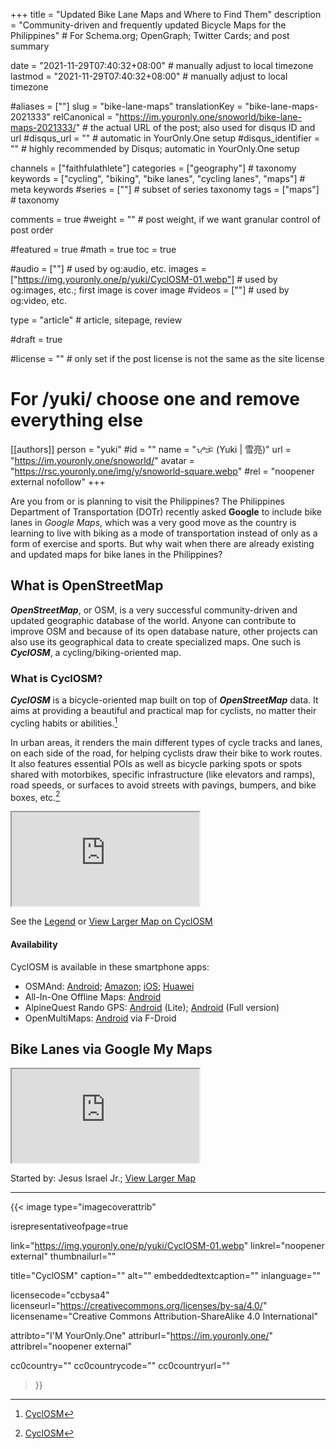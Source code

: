 +++
title = "Updated Bike Lane Maps and Where to Find Them"
description = "Community-driven and frequently updated Bicycle Maps for the Philippines"                                                    # For Schema.org; OpenGraph; Twitter Cards; and post summary

date = "2021-11-29T07:40:32+08:00"                                        # manually adjust to local timezone
lastmod = "2021-11-29T07:40:32+08:00"                                        # manually adjust to local timezone

#aliases = [""]
slug = "bike-lane-maps"
translationKey = "bike-lane-maps-2021333"
relCanonical = "https://im.youronly.one/snoworld/bike-lane-maps-2021333/"                                                   # the actual URL of the post; also used for disqus ID and url
#disqus_url = ""                                                    # automatic in YourOnly.One setup
#disqus_identifier = ""                                             # highly recommended by Disqus; automatic in YourOnly.One setup

channels = ["faithfulathlete"]
categories = ["geography"]                                                   # taxonomy
keywords = ["cycling", "biking", "bike lanes", "cycling lanes", "maps"]                                                     # meta keywords
#series = [""]                                                       # subset of series taxonomy
tags = ["maps"]                                                         # taxonomy

comments = true
#weight = ""                                                        # post weight, if we want granular control of post order

#featured = true
#math = true
toc = true

#audio = [""]                                                        # used by og:audio, etc.
images = ["https://img.youronly.one/p/yuki/CyclOSM-01.webp"]                                                       # used by og:images, etc.; first image is cover image
#videos = [""]                                                       # used by og:video, etc.

type = "article"                                                           # article, sitepage, review

#draft = true

#license = ""                                                       # only set if the post license is not the same as the site license

# For /yuki/ choose one and remove everything else
[[authors]]
  person = "yuki"
  #id = ""
  name = "ᜌᜓᜃᜒ (Yuki | 雪亮)"
  url = "https://im.youronly.one/snoworld/"
  avatar = "https://rsc.youronly.one/img/y/snoworld-square.webp"
  #rel = "noopener external nofollow"
+++

Are you from or is planning to visit the Philippines? The Philippines Department of Transportation (DOTr) recently asked **Google** to include bike lanes in *Google Maps*, which was a very good move as the country is learning to live with biking as a mode of transportation instead of only as a form of exercise and sports. But why wait when there are already existing and updated maps for bike lanes in the Philippines?

<!--more-->

## What is OpenStreetMap

***OpenStreetMap***, or OSM, is a very successful community-driven and updated geographic database of the world. Anyone can contribute to improve OSM and because of its open database nature, other projects can also use its geographical data to create specialized maps. One such is ***CyclOSM***, a cycling/biking-oriented map.

### What is CyclOSM?

***CyclOSM*** is a bicycle-oriented map built on top of ***OpenStreetMap*** data. It aims at providing a beautiful and practical map for cyclists, no matter their cycling habits or abilities.[^a]

In urban areas, it renders the main different types of cycle tracks and lanes, on each side of the road, for helping cyclists draw their bike to work routes. It also features essential POIs as well as bicycle parking spots or spots shared with motorbikes, specific infrastructure (like elevators and ramps), road speeds, or surfaces to avoid streets with pavings, bumpers, and bike boxes, etc.[^a]

[^a]: [CyclOSM](https://www.cyclosm.org)

<div class="responsive_embedframe"><iframe src="https://www.openstreetmap.org/export/embed.html?bbox=120.96642494201662%2C14.524183738283355%2C121.09156608581543%2C14.590560833157706&amp;layer=cyclosm" sandbox="allow-same-origin allow-scripts" allow="accelerometer; encrypted-media; gyroscope; picture-in-picture; fullscreen"></iframe></div>

See the [Legend](https://www.cyclosm.org/legend.html) or [View Larger Map on CyclOSM](https://www.cyclosm.org/#map=14/14.5597/121.0365/cyclosm)

#### Availability

CyclOSM is available in these smartphone apps:

- OSMAnd: [Android](https://play.google.com/store/apps/details?id=net.osmand.plus); [Amazon](http://www.amazon.com/gp/product/B00D0SEGMC/ref=mas_pm_OsmAnd-Maps-Navigation); [iOS](https://itunes.apple.com/app/apple-store/id934850257?pt=2123532&ct=WebSite&mt=8); [Huawei](https://appgallery.huawei.com/app/C101486545)
- All-In-One Offline Maps: [Android](https://play.google.com/store/apps/details?id=net.psyberia.offlinemaps)
- AlpineQuest Rando GPS: [Android](https://play.google.com/store/apps/details?id=psyberia.alpinequest.free) (Lite); [Android](https://play.google.com/store/apps/details?id=psyberia.alpinequest.full) (Full version)
- OpenMultiMaps: [Android](https://f-droid.org/packages/app.fedilab.openmaps/) via F-Droid

## Bike Lanes via Google My Maps

<div class="responsive_embedframe"><iframe src="https://www.google.com/maps/d/embed?mid=1MUEnacNSB60OpJQG0ViAnzJ6ECrA5z7p" sandbox="allow-same-origin allow-scripts" allow="accelerometer; encrypted-media; gyroscope; picture-in-picture; fullscreen"></iframe></div>

Started by: Jesus Israel Jr.; [View Larger Map](https://www.google.com/maps/d/viewer?mid=1MUEnacNSB60OpJQG0ViAnzJ6ECrA5z7p&ll=14.598237980859727%2C121.0651953487783&z=13)

---

{{< image
  type="imagecoverattrib"

  isrepresentativeofpage=true

  link="https://img.youronly.one/p/yuki/CyclOSM-01.webp"
  linkrel="noopener external"
  thumbnailurl=""

  title="CyclOSM"
  caption=""
  alt=""
  embeddedtextcaption=""
  inlanguage=""

  licensecode="ccbysa4"
  licenseurl="https://creativecommons.org/licenses/by-sa/4.0/"
  licensename="Creative Commons Attribution-ShareAlike 4.0 International"

  attribto="I'M YourOnly.One"
  attriburl="https://im.youronly.one/"
  attribrel="noopener external"

  cc0country=""
  cc0countrycode=""
  cc0countryurl=""
>}}
